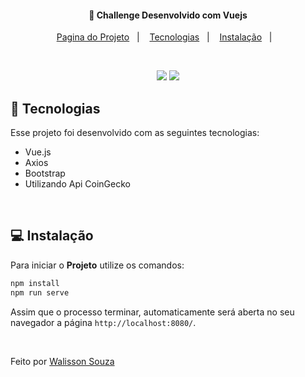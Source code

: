 <h4 align="center">
  🚀 Challenge Desenvolvido com Vuejs
</h4>

<p align="center">
  <a href="https://cripto-oj6t6uzm9-walisson27.vercel.app">Pagina do Projeto</a>&nbsp;&nbsp;&nbsp;|&nbsp;&nbsp;&nbsp;
  <a href="#rocket-tecnologias">Tecnologias</a>&nbsp;&nbsp;&nbsp;|&nbsp;&nbsp;&nbsp;
  <a href="#-instalação">Instalação</a>&nbsp;&nbsp;&nbsp;|&nbsp;&nbsp;&nbsp;
  
</p>
<br>

<p align="center">
  <img src="https://user-images.githubusercontent.com/48169247/190934863-bb5583f0-a34b-4306-8a2a-460c20c8e6f1.png">
  <img src="https://user-images.githubusercontent.com/48169247/190934867-dcd1da8e-667e-4e04-91bd-0bc75ecd4e42.png">
</p>

## :rocket: Tecnologias

Esse projeto foi desenvolvido com as seguintes tecnologias:

- Vue.js
- Axios
- Bootstrap
- Utilizando Api CoinGecko
<br>

## 💻 Instalação

Para iniciar o **Projeto** utilize os comandos:

```bash
npm install
npm run serve

```

Assim que o processo terminar, automaticamente será aberta no seu navegador a página `http://localhost:8080/`.

<br>

Feito por [Walisson Souza](https://github.com/walisson27)
